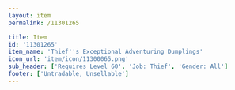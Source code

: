 ```yaml
---
layout: item
permalink: /11301265

title: Item
id: '11301265'
item_name: 'Thief''s Exceptional Adventuring Dumplings'
icon_url: 'item/icon/11300065.png'
sub_header: ['Requires Level 60', 'Job: Thief', 'Gender: All']
footer: ['Untradable, Unsellable']
---
```

